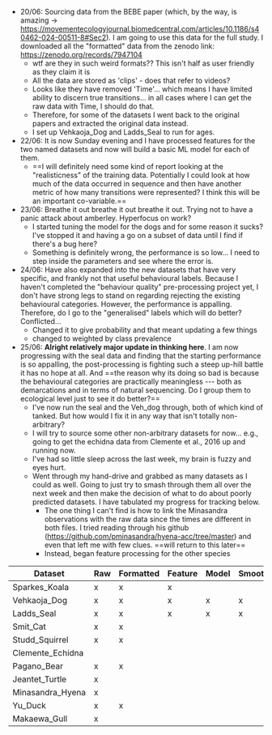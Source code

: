 - 20/06: Sourcing data from the BEBE paper (which, by the way, is amazing -> https://movementecologyjournal.biomedcentral.com/articles/10.1186/s40462-024-00511-8#Sec2). I am going to use this data for the full study. I downloaded all the "formatted" data from the zenodo link: https://zenodo.org/records/7947104
	- wtf are they in such weird formats?? This isn't half as user friendly as they claim it is
	- All the data are stored as 'clips' - does that refer to videos?
	- Looks like they have removed 'Time'... which means I have limited ability to discern true transitions... in all cases where I can get the raw data with Time, I should do that.
	- Therefore, for some of the datasets I went back to the original papers and extracted the original data instead.
	- I set up Vehkaoja_Dog and Ladds_Seal to run for ages.
- 22/06: It is now Sunday evening and I have processed features for the two named datasets and now will build a basic ML model for each of them.
	- ==I will definitely need some kind of report looking at the "realisticness" of the training data. Potentially I could look at how much of the data occurred in sequence and then have another metric of how many transitions were represented? I think this will be an important co-variable.==
- 23/06: Breathe it out breathe it out breathe it out. Trying not to have a panic attack about amberley. Hyperfocus on work?
	- I started tuning the model for the dogs and for some reason it sucks? I've stopped it and having a go on a subset of data until I find if there's a bug here?
	- Something is definitely wrong, the performance is so low... I need to step inside the parameters and see where the error is.
- 24/06: Have also expanded into the new datasets that have very specific, and frankly not that useful behavioural labels. Because I haven't completed the "behaviour quality" pre-processing project yet, I don't have strong legs to stand on regarding rejecting the existing behavioural categories. However, the performance is appalling. Therefore, do I go to the "generalised" labels which will do better? Conflicted...
	- Changed it to give probability and that meant updating a few things
	- changed to weighted by class prevalence 
- 25/06: **Alright relatively major update in thinking here**. I am now progressing with the seal data and finding that the starting performance is so appalling, the post-processing is fighting such a steep up-hill battle it has no hope at all. And ==the reason why its doing so bad is because the behavioural categories are practically meaningless --- both as demarcations and in terms of natural sequencing. Do I group them to ecological level just to see it do better?==
	- I've now run the seal and the Veh_dog through, both of which kind of tanked. But how would I fix it in any way that isn't totally non-arbitrary?
	- I will try to source some other non-arbitrary datasets for now... e.g., going to get the echidna data from Clemente et al., 2016 up and running now.
	- I've had so little sleep across the last week, my brain is fuzzy and eyes hurt.
	- Went through my hand-drive and grabbed as many datasets as I could as well. Going to just try to smash through them all over the next week and then make the decision of what to do about poorly predicted datasets. I have tabulated my progress for tracking below.
		- The one thing I can't find is how to link the Minasandra observations with the raw data since the times are different in both files. I tried reading through his github (https://github.com/pminasandra/hyena-acc/tree/master) and even that left me with few clues. ==will return to this later==
		- Instead, began feature processing for the other species

| Dataset          | Raw | Formatted | Feature | Model | Smoothing |
| ---------------- | --- | --------- | ------- | ----- | --------- |
| Sparkes_Koala    | x   | x         | x       |       |           |
| Vehkaoja_Dog     | x   | x         | x       | x     | x         |
| Ladds_Seal       | x   | x         | x       | x     | x         |
| Smit_Cat         | x   | x         |         |       |           |
| Studd_Squirrel   | x   | x         |         |       |           |
| Clemente_Echidna |     |           |         |       |           |
| Pagano_Bear      | x   | x         |         |       |           |
| Jeantet_Turtle   | x   |           |         |       |           |
| Minasandra_Hyena | x   |           |         |       |           |
| Yu_Duck          | x   | x         |         |       |           |
| Makaewa_Gull     | x   |           |         |       |           |
